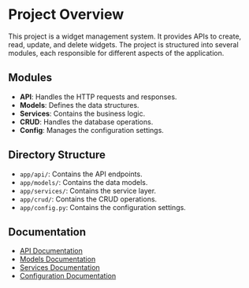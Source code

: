 # Project Overview

This project is a widget management system. It provides APIs to create, read, update, and delete widgets. The project is structured into several modules, each responsible for different aspects of the application.

## Modules

- **API**: Handles the HTTP requests and responses.
- **Models**: Defines the data structures.
- **Services**: Contains the business logic.
- **CRUD**: Handles the database operations.
- **Config**: Manages the configuration settings.

## Directory Structure

- `app/api/`: Contains the API endpoints.
- `app/models/`: Contains the data models.
- `app/services/`: Contains the service layer.
- `app/crud/`: Contains the CRUD operations.
- `app/config.py`: Contains the configuration settings.

## Documentation

- [API Documentation](api.md)
- [Models Documentation](models.md)
- [Services Documentation](services.md)
- [Configuration Documentation](config.md)